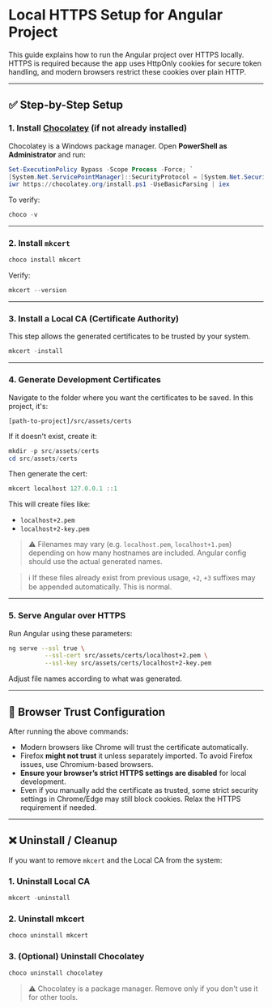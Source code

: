 # Local HTTPS Setup for Angular Project

This guide explains how to run the Angular project over HTTPS locally. HTTPS is required because the app uses HttpOnly cookies for secure token handling, and modern browsers restrict these cookies over plain HTTP.

---

## ✅ Step-by-Step Setup

### 1. Install [Chocolatey](https://chocolatey.org/install) (if not already installed)

Chocolatey is a Windows package manager. Open **PowerShell as Administrator** and run:

```powershell
Set-ExecutionPolicy Bypass -Scope Process -Force; `
[System.Net.ServicePointManager]::SecurityProtocol = [System.Net.SecurityProtocolType]::Tls12; `
iwr https://chocolatey.org/install.ps1 -UseBasicParsing | iex
```

To verify:

```powershell
choco -v
```

---

### 2. Install `mkcert`

```powershell
choco install mkcert
```

Verify:

```powershell
mkcert --version
```

---

### 3. Install a Local CA (Certificate Authority)

This step allows the generated certificates to be trusted by your system.

```powershell
mkcert -install
```

---

### 4. Generate Development Certificates

Navigate to the folder where you want the certificates to be saved. In this project, it's:

```
[path-to-project]/src/assets/certs
```

If it doesn't exist, create it:

```powershell
mkdir -p src/assets/certs
cd src/assets/certs
```

Then generate the cert:

```powershell
mkcert localhost 127.0.0.1 ::1
```

This will create files like:

- `localhost+2.pem`
- `localhost+2-key.pem`

> ⚠️ Filenames may vary (e.g. `localhost.pem`, `localhost+1.pem`) depending on how many hostnames are included. Angular config should use the actual generated names.

> ℹ️ If these files already exist from previous usage, `+2`, `+3` suffixes may be appended automatically. This is normal.

---

### 5. Serve Angular over HTTPS

Run Angular using these parameters:

```bash
ng serve --ssl true \
          --ssl-cert src/assets/certs/localhost+2.pem \
          --ssl-key src/assets/certs/localhost+2-key.pem
```

Adjust file names according to what was generated.

---

## 📆 Browser Trust Configuration

After running the above commands:

- Modern browsers like Chrome will trust the certificate automatically.
- Firefox **might not trust** it unless separately imported. To avoid Firefox issues, use Chromium-based browsers.
- **Ensure your browser’s strict HTTPS settings are disabled** for local development.
- Even if you manually add the certificate as trusted, some strict security settings in Chrome/Edge may still block cookies. Relax the HTTPS requirement if needed.

---

## ❌ Uninstall / Cleanup

If you want to remove `mkcert` and the Local CA from the system:

### 1. Uninstall Local CA

```powershell
mkcert -uninstall
```

### 2. Uninstall mkcert

```powershell
choco uninstall mkcert
```

### 3. (Optional) Uninstall Chocolatey

```powershell
choco uninstall chocolatey
```

> ⚠️ Chocolatey is a package manager. Remove only if you don't use it for other tools.

